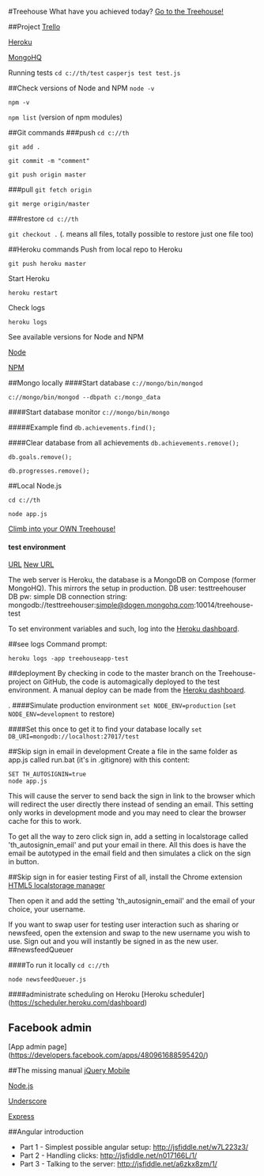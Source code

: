 #Treehouse
What have you achieved today?
[Go to the Treehouse!](http://www.treehouse.io)

##Project
[Trello](https://trello.com/b/xTuMReiw/treehouse)

[Heroku](https://api.heroku.com/myapps/treehouseapp)

[MongoHQ](https://new.mongohq.com/treehouse/mongo/treehouse/collections)

Running tests
`cd c://th/test`
`casperjs test test.js`

##Check versions of Node and NPM
`node -v`

`npm -v`

`npm list` (version of npm modules)

##Git commands
###push
`cd c://th`

`git add .`

`git commit -m "comment"`

`git push origin master`

###pull
`git fetch origin`

`git merge origin/master`

###restore
`cd c://th`

`git checkout .` (. means all files, totally possible to restore just one file too)


##Heroku commands
Push from local repo to Heroku

`git push heroku master`

Start Heroku

`heroku restart`

Check logs

`heroku logs`


See available versions for Node and NPM

[Node](http://heroku-buildpack-nodejs.s3.amazonaws.com/manifest.nodejs)

[NPM](http://heroku-buildpack-nodejs.s3.amazonaws.com/manifest.npm)


##Mongo locally
####Start database
`c://mongo/bin/mongod`

`c://mongo/bin/mongod --dbpath c:/mongo_data`


####Start database monitor
`c://mongo/bin/mongo`


#####Example find
`db.achievements.find();`

####Clear database from all achievements
`db.achievements.remove();`

`db.goals.remove();`

`db.progresses.remove();`

##Local Node.js

`cd c://th`

`node app.js`

[Climb into your OWN Treehouse!](http://localhost:1337/)

#### test environment
[URL](http://treehouseapp-test.herokuapp.com/)
[New URL](http://treehouseapp-test.herokuapp.com/preSignin)

The web server is Heroku, the database is a MongoDB on Compose (former MongoHQ). This mirrors the setup in production.
DB user: testtreehouser
DB pw: simple
DB connection string: mongodb://testtreehouser:simple@dogen.mongohq.com:10014/treehouse-test

To set environment variables and such, log into the [Heroku dashboard](https://dashboard.heroku.com).

##see logs
Command prompt:

    heroku logs -app treehouseapp-test

##deployment
By checking in code to the master branch on the Treehouse-project on GitHub, the code is automagically deployed to the test environment. A manual deploy can be made from the [Heroku dashboard](https://dashboard.heroku.com).

.
####Simulate production environment
`set NODE_ENV=production` (`set NODE_ENV=development` to restore)

####Set this once to get it to find your database locally
`set DB_URI=mongodb://localhost:27017/test`

##Skip sign in email in development
Create a file in the same folder as app.js called run.bat (it's in .gitignore) with this content:

    SET TH_AUTOSIGNIN=true
    node app.js

This will cause the server to send back the sign in link to the browser which will redirect the user directly there instead of sending an email. This setting only works in development mode and you may need to clear the browser cache for this to work.

To get all the way to zero click sign in, add a setting in localstorage called 'th_autosignin_email' and put your email in there. All this does is have the email be autotyped in the email field and then simulates a click on the sign in button.

##Skip sign in for easier testing
First of all, install the Chrome extension [HTML5 localstorage manager](chrome-extension://giompennnhheakjcnobejbnjgbbkmdnd/options.html)

Then open it and add the setting 'th_autosignin_email' and the email of your choice, your username.

If you want to swap user for testing user interaction such as sharing or newsfeed, open the extension and swap to the new username you wish to use. Sign out and you will instantly be signed in as the new user.
##newsfeedQueuer

####To run it locally
 `cd c://th`

 `node newsfeedQueuer.js`

####administrate scheduling on Heroku
[Heroku scheduler] (https://scheduler.heroku.com/dashboard)

##  Facebook admin
[App admin page] (https://developers.facebook.com/apps/480961688595420/)

##The missing manual
[jQuery Mobile](http://jquerymobile.com/)

[Node.js](http://nodejs.org/)

[Underscore](http://documentcloud.github.com/underscore/)

[Express](http://expressjs.com/)

##Angular introduction
- Part 1 - Simplest possible angular setup: http://jsfiddle.net/w7L223z3/
- Part 2 - Handling clicks: http://jsfiddle.net/n017166L/1/
- Part 3 - Talking to the server: http://jsfiddle.net/a6zkx8zm/1/
